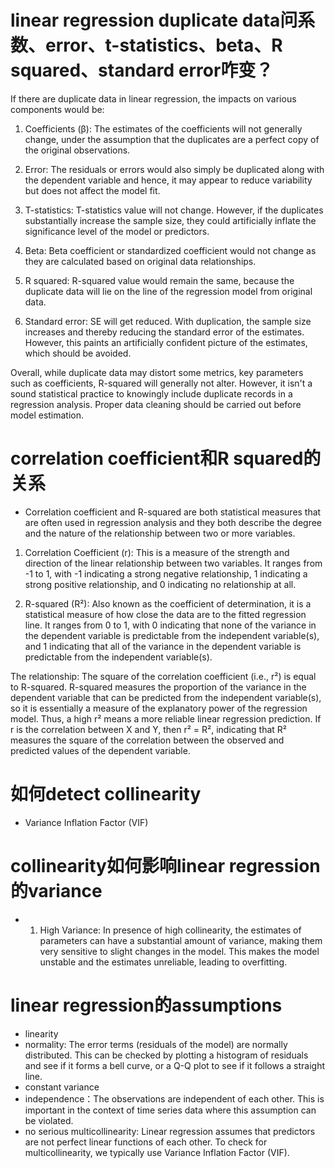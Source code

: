 # linear regression duplicate data问系数、error、t-statistics、beta、R squared、standard error咋变？
If there are duplicate data in linear regression, the impacts on various components would be:

1. Coefficients (β): The estimates of the coefficients will not generally change, under the assumption that the duplicates are a perfect copy of the original observations.

2. Error: The residuals or errors would also simply be duplicated along with the dependent variable and hence, it may appear to reduce variability but does not affect the model fit.

3. T-statistics: T-statistics value will not change. However, if the duplicates substantially increase the sample size, they could artificially inflate the significance level of the model or predictors.

4. Beta: Beta coefficient or standardized coefficient would not change as they are calculated based on original data relationships.

5. R squared: R-squared value would remain the same, because the duplicate data will lie on the line of the regression model from original data.

6. Standard error: SE will get reduced. With duplication, the sample size increases and thereby reducing the standard error of the estimates. However, this paints an artificially confident picture of the estimates, which should be avoided. 

Overall, while duplicate data may distort some metrics, key parameters such as coefficients, R-squared will generally not alter. However, it isn't a sound statistical practice to knowingly include duplicate records in a regression analysis. Proper data cleaning should be carried out before model estimation.

# correlation coefficient和R squared的关系 
  - Correlation coefficient and R-squared are both statistical measures that are often used in regression analysis and they both describe the degree and the nature of the relationship between two or more variables.

1. Correlation Coefficient (r): This is a measure of the strength and direction of the linear relationship between two variables. It ranges from -1 to 1, with -1 indicating a strong negative relationship, 1 indicating a strong positive relationship, and 0 indicating no relationship at all.

2. R-squared (R²): Also known as the coefficient of determination, it is a statistical measure of how close the data are to the fitted regression line. It ranges from 0 to 1, with 0 indicating that none of the variance in the dependent variable is predictable from the independent variable(s), and 1 indicating that all of the variance in the dependent variable is predictable from the independent variable(s).

The relationship: The square of the correlation coefficient (i.e., r²) is equal to R-squared. R-squared measures the proportion of the variance in the dependent variable that can be predicted from the independent variable(s), so it is essentially a measure of the explanatory power of the regression model. Thus, a high r² means a more reliable linear regression prediction. If r is the correlation between X and Y, then r² = R², indicating that R² measures the square of the correlation between the observed and predicted values of the dependent variable.
# 如何detect collinearity
  - Variance Inflation Factor (VIF)
# collinearity如何影响linear regression的variance
  - 1. High Variance: In presence of high collinearity, the estimates of parameters can have a substantial amount of variance, making them very sensitive to slight changes in the model. This makes the model unstable and the estimates unreliable, leading to overfitting.
# linear regression的assumptions
  - linearity
  - normality: The error terms (residuals of the model) are normally distributed. This can be checked by plotting a histogram of residuals and see if it forms a bell curve, or a Q-Q plot to see if it follows a straight line. 
  - constant variance
  - independence：The observations are independent of each other. This is important in the context of time series data where this assumption can be violated.
  - no serious multicollinearity: Linear regression assumes that predictors are not perfect linear functions of each other. To check for multicollinearity, we typically use Variance Inflation Factor (VIF).
